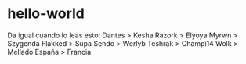 # hello-world
Da igual cuando lo leas esto:
Dantes > Kesha
Razork > Elyoya
Myrwn > Szygenda
Flakked > Supa
Sendo > Werlyb
Teshrak > Champi14
Wolk > Mellado
España > Francia
